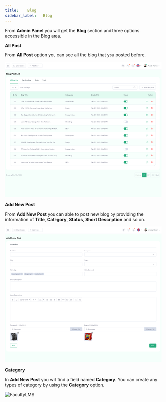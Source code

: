 ```yaml
---
title:    Blog
sidebar_label:   Blog
---
```


From **Admin Panel** you will get the **Blog** section and three options accessible in the Blog area.

**All Post**

From **All Post** option you can see all the blog that you posted before.

![FacultyLMS](../assets/faculty/blog_all_post.png)

**Add New Post**

From **Add New Post** you can able to post new blog by providing the information of **Title**, **Category**, **Status**, **Short Description** and so on.

![FacultyLMS](../assets/faculty/add_new_blog.png)

**Category**

In **Add New Post** you will find a field named **Category**. You can create any types of category by using the **Category** option.

![FacultyLMS](../assets/faculty/Header_Content.png)
